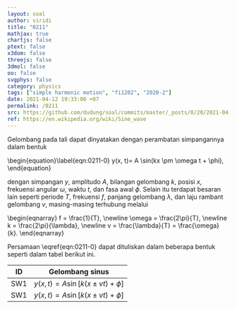 ```yaml
---
layout: soal
author: viridi
title: "0211"
mathjax: true
chartjs: false
ptext: false
x3dom: false
threejs: false
3dmol: false
oo: false
svgphys: false
category: physics
tags: ["simple harmonic motion", "fi1202", "2020-2"]
date: 2021-04-12 19:33:00 +07
permalink: /0211
src: https://github.com/dudung/soal/commits/master/_posts/0/20/2021-04-12-simple-harmonic-motion-0.md
ref: https://en.wikipedia.org/wiki/Sine_wave
---
```

Gelombang pada tali dapat dinyatakan dengan perambatan simpangannya dalam bentuk

\begin{equation}\label{eqn:0211-0}
y(x, t)= A \sin(kx \pm \omega t + \phi),
\end{equation}

dengan simpangan $y$, amplitudo $A$, bilangan gelombang $k$, posisi $x$, frekuensi angular $\omega$, waktu $t$, dan fasa awal $\phi$. Selain itu terdapat besaran lain seperti periode $T$, frekuensi $f$, panjang gelombang $\lambda$, dan laju rambant gelombang $v$, masing-masing terhubung melalui

\begin{eqnarray}
f = \frac{1}{T}, \newline
\omega = \frac{2\pi}{T}, \newline
k = \frac{2\pi}{\lambda}, \newline
v = \frac{\lambda}{T} = \frac{\omega}{k}.
\end{eqnarray}

Persamaan \eqref{eqn:0211-0} dapat dituliskan dalam beberapa bentuk seperti dalam tabel berikut ini.

ID  | Gelombang sinus
--- | ---
SW1 | $y(x, t)= A \sin [ k(x \pm v t) + \phi ]$
SW1 | $\displaystyle y(x, t)= A \sin [k(x \pm v t) + \phi]$
